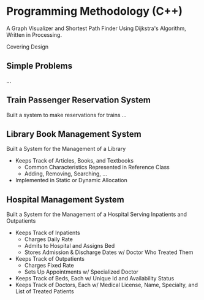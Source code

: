 # Programming Methodology (C++)
A Graph Visualizer and Shortest Path Finder Using Dijkstra's Algorithm, Written in Processing.

Covering Design

## Simple Problems
...

## Train Passenger Reservation System
Built a system to make reservations for trains
...

## Library Book Management System
Built a System for the Management of a Library 
- Keeps Track of Articles, Books, and Textbooks
  - Common Characteristics Represented in Reference Class
  - Adding, Removing, Searching, ...
- Implemented in Static or Dynamic Allocation

## Hospital Management System
Built a System for the Management of a Hospital Serving Inpatients and Outpatients
- Keeps Track of Inpatients 
  - Charges Daily Rate
  - Admits to Hospital and Assigns Bed
  - Stores Admission & Discharge Dates w/ Doctor Who Treated Them
- Keeps Track of Outpatients 
  - Charges Fixed Rate
  - Sets Up Appointments w/ Specialized Doctor
- Keeps Track of Beds, Each w/ Unique Id and Availability Status
- Keeps Track of Doctors, Each w/ Medical License, Name, Specialty, and List of Treated Patients
